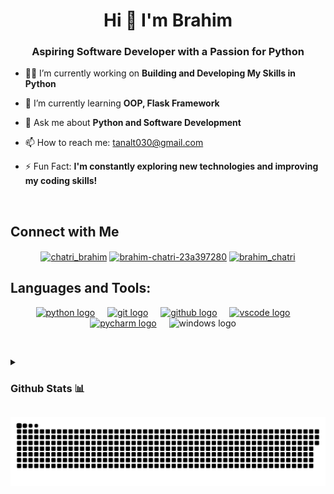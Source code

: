 <h1 align="center">Hi 👋 I'm Brahim</h1>
<h3 align="center">Aspiring Software Developer with a Passion for Python</h3>

- 👨‍💻 I’m currently working on **Building and Developing My Skills in Python**

- 🌱 I’m currently learning **OOP, Flask Framework**

- 💬 Ask me about **Python and Software Development**

- 📫 How to reach me: [tanalt030@gmail.com](mailto:tanalt030@gmail.com)

- ⚡ Fun Fact: **I'm constantly exploring new technologies and improving my coding skills!**

<p> &nbsp;</p>
<h2 align="left"> Connect with Me </h2>

<div align="center">
  <a href="https://twitter.com/chatri_brahim" target="blank"><img align="center" src="https://raw.githubusercontent.com/rahuldkjain/github-profile-readme-generator/master/src/images/icons/Social/twitter.svg" alt="chatri_brahim" height="40" width="50" /></a>
<a href="https://www.linkedin.com/in/brahim-chatri-23a397280/" target="blank"><img align="center" src="https://raw.githubusercontent.com/rahuldkjain/github-profile-readme-generator/master/src/images/icons/Social/linked-in-alt.svg" alt="brahim-chatri-23a397280" height="40" width="50" /></a>
<a href="https://instagram.com/brahim_chatri" target="blank"><img align="center" src="https://raw.githubusercontent.com/rahuldkjain/github-profile-readme-generator/master/src/images/icons/Social/instagram.svg" alt="brahim_chatri" height="40" width="50" /></a>

</div>

<h2 align="left">Languages and Tools:</h3>
<div align="center">
  <a href="https://python.org" target="blank"> <img src="https://skillicons.dev/icons?i=py" height="50" alt="python logo" /></a>
  <img width="12" />
  <a href="https://www.git-scm.com/" target="blank"> <img src="https://skillicons.dev/icons?i=git" height="50" alt="git logo" /></a>
  <img width="12" />
  <a href="https://github.com" target="blank"><img src="https://skillicons.dev/icons?i=github" height="50" alt="github logo" /></a>
  <img width="12" />
  <a href="https://code.visualstudio.com/" target="blank"><img src="https://skillicons.dev/icons?i=vscode" height="50" alt="vscode logo" /></a>
  <img width="12" />
  <a href="https://www.jetbrains.com/pycharm/" target="blank"><img src="https://skillicons.dev/icons?i=pycharm" height="50" alt="pycharm logo" /></a>
  <img width="12" />
  <img src="https://skillicons.dev/icons?i=windows" height="50" alt="windows logo" />
  <img width="12" />
  </div>

<p>&nbsp;</p>
<details> 
  <summary><h3>Github Stats 📊</h3></summary>
  
<p>&nbsp;</p>

<p>&nbsp;<img align="left" src="https://github-readme-stats.vercel.app/api?username=BrahimChatri&show_icons=true&theme=dark" alt="BrahimChatri" height="145"  /></p>

<p><img align= "center" src= "https://github-readme-streak-stats.herokuapp.com/?user=BrahimChatri&theme=dark&hide_border=false" alt="BrahimChatri's Profile Summary" height="145" /></p>

<p><img align="center" src="https://github-readme-stats.vercel.app/api/top-langs?username=BrahimChatri&show_icons=true&theme=dark" alt="BrahimChatri" height="145"  /></p>

<img src="https://github-readme-activity-graph.vercel.app/graph?username=brahimchatri&theme=github-dark&radius=13&order=55" height="365" alt="activity-graph graph"  />


<h3 align="left"> GitHub Trophies 🏆</h3>

<p><img align="center" src="https://github-profile-trophy.vercel.app/?username=BrahimChatri&theme=radical" alt="BrahimChatri" /></p>
</details>

<p align="center">
 <img width="1000" src="./assets/github-snake.svg" alt="snake"/>
</p>
